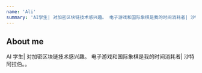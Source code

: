```yaml
---
name: 'Ali'
summary: 'AI学生| 对加密区块链技术感兴趣。 电子游戏和国际象棋是我的时间消耗者| 沙特阿拉伯。'
---
```


## About me

AI 学生| 对加密区块链技术感兴趣。 电子游戏和国际象棋是我的时间消耗者| 沙特阿拉伯。。
